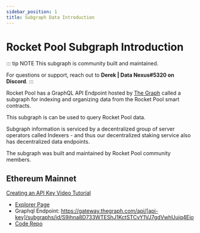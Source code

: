 ```yaml
---
sidebar_position: 1
title: Subgraph Data Introduction
---
```


# Rocket Pool Subgraph Introduction

::: tip NOTE
This subgraph is community built and maintained.

For questions or support, reach out to **Derek | Data Nexus#5320 on Discord**.
:::

Rocket Pool has a GraphQL API Endpoint hosted by [The Graph](https://thegraph.com/docs/about/introduction#what-the-graph-is) called a subgraph for indexing and organizing data from the Rocket Pool smart contracts.

This subgraph is can be used to query Rocket Pool data.

Subgraph information is serviced by a decentralized group of server operators called Indexers - and thus our decentralized staking service also has decentralized data endpoints.

The subgraph was built and maintained by Rocket Pool community members.

## Ethereum Mainnet

[Creating an API Key Video Tutorial](https://www.youtube.com/watch?v=UrfIpm-Vlgs)

- [Explorer Page](https://thegraph.com/explorer/subgraph?id=S9ihna8D733WTEShJ1KctSTCvY1VJ7gdVwhUujq4Ejo&view=Playground)
- Graphql Endpoint: https://gateway.thegraph.com/api/[api-key]/subgraphs/id/S9ihna8D733WTEShJ1KctSTCvY1VJ7gdVwhUujq4Ejo
- [Code Repo](https://github.com/Data-Nexus/rocket-pool-mainnet)
